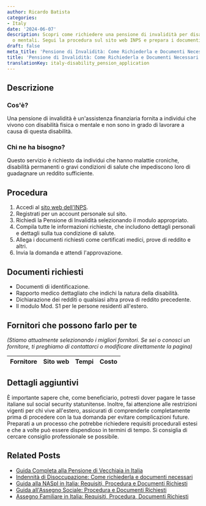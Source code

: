 ```yaml
---
author: Ricardo Batista
categories:
- Italy
date: '2024-06-07'
description: Scopri come richiedere una pensione di invalidità per disabilità fisiche
  o mentali. Segui la procedura sul sito web INPS e prepara i documenti richiesti.
draft: false
meta_title: 'Pensione di Invalidità: Come Richiederla e Documenti Necessari'
title: 'Pensione di Invalidità: Come Richiederla e Documenti Necessari'
translationKey: italy-disability_pension_application
---
```



## Descrizione
### Cos'è?
Una pensione di invalidità è un'assistenza finanziaria fornita a individui che vivono con disabilità fisica o mentale e non sono in grado di lavorare a causa di questa disabilità.

### Chi ne ha bisogno?
Questo servizio è richiesto da individui che hanno malattie croniche, disabilità permanenti o gravi condizioni di salute che impediscono loro di guadagnare un reddito sufficiente.

## Procedura
1. Accedi al [sito web dell'INPS](https://www.inps.it/).
2. Registrati per un account personale sul sito.
3. Richiedi la Pensione di Invalidità selezionando il modulo appropriato.
4. Compila tutte le informazioni richieste, che includono dettagli personali e dettagli sulla tua condizione di salute.
5. Allega i documenti richiesti come certificati medici, prove di reddito e altri.
6. Invia la domanda e attendi l'approvazione.

## Documenti richiesti
- Documenti di identificazione.
- Rapporto medico dettagliato che indichi la natura della disabilità.
- Dichiarazione dei redditi o qualsiasi altra prova di reddito precedente.
- Il modulo Mod. S1 per le persone residenti all'estero.

## Fornitori che possono farlo per te

_(Stiamo attualmente selezionando i migliori fornitori. Se sei o conosci un fornitore, ti preghiamo di contattarci o modificare direttamente la pagina)_

| Fornitore       |     Sito web    |     Tempi        |       Costo      |
| :-------------: | :-------------: |  :-------------: | :-------------: |

## Dettagli aggiuntivi
È importante sapere che, come beneficiario, potresti dover pagare le tasse italiane sul social security statunitense. Inoltre, fai attenzione alle restrizioni vigenti per chi vive all'estero, assicurati di comprenderle completamente prima di procedere con la tua domanda per evitare complicazioni future. Preparati a un processo che potrebbe richiedere requisiti procedurali estesi e che a volte può essere dispendioso in termini di tempo. Si consiglia di cercare consiglio professionale se possibile.
## Related Posts

- [Guida Completa alla Pensione di Vecchiaia in Italia](https://tramitit.com/it/guides/italy/domanda_di_pensione_di_vecchiaia/)
- [Indennità di Disoccupazione: Come richiederla e documenti necessari](https://tramitit.com/it/guides/italy/domanda_di_assegno_di_disoccupazione/)
- [Guida alla NASpI in Italia: Requisiti, Procedura e Documenti Richiesti](https://tramitit.com/it/guides/italy/richiesta_indennita_di_disoccupazione/)
- [Guida all'Assegno Sociale: Procedura e Documenti Richiesti](https://tramitit.com/it/guides/italy/domanda_di_assegno_sociale/)
- [Assegno Familiare in Italia: Requisiti, Procedura, Documenti Richiesti](https://tramitit.com/it/guides/italy/richiesta_assegno_per_il_nucleo_familiare/)